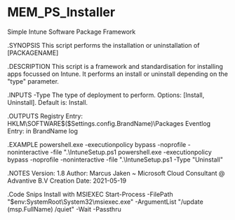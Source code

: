 # MEM_PS_Installer
Simple Intune Software Package Framework

.SYNOPSIS
This script performs the installation or uninstallation of [PACKAGENAME]
  
.DESCRIPTION
This script is a framework and standardisation for installing apps focussed on Intune.
It performs an install or uninstall depending on the "type" parameter.
  
.INPUTS
-Type		The type of deployment to perform. Options: [Install, Uninstall]. Default is: Install.
  
.OUTPUTS
Registry Entry: HKLM\SOFTWARE\$($Settings.config.BrandName)\Packages
Eventlog Entry: in BrandName log
  
.EXAMPLE
powershell.exe -executionpolicy bypass -noprofile -noninteractive -file ".\IntuneSetup.ps1
powershell.exe -executionpolicy bypass -noprofile -noninteractive -file ".\IntuneSetup.ps1 -Type "Uninstall"
	
.NOTES
Version:        1.8
Author:         Marcus Jaken ~ Microsoft Cloud Consultant @ Advantive B.V
Creation Date:  2021-05-19

.Code Snips
Install with MSIEXEC
	Start-Process -FilePath "$env:SystemRoot\System32\msiexec.exe" -ArgumentList "/update $($msp.FullName) /quiet" -Wait -Passthru
